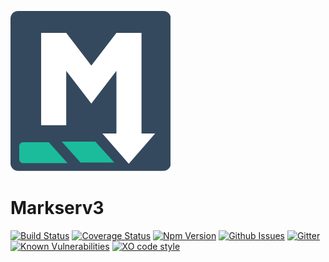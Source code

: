 ![Markserv3 Logo](doc/markserv-logo.png)

# Markserv3

[![Build Status](https://travis-ci.org/F1LT3R/mark3.svg?branch=master)](https://travis-ci.org/F1LT3R/markserv3)
[![Coverage Status](https://coveralls.io/repos/github/F1LT3R/markserv3/badge.svg?branch=master)](https://coveralls.io/github/F1LT3R/markserv3?branch=master)
[![Npm Version](https://img.shields.io/npm/v/markserv3.svg)](https://www.npmjs.com/package/markserv3)
[![Github Issues](https://img.shields.io/github/issues/f1lt3r/markserv3.svg)](https://github.com/F1LT3R/markserv3/issues)
[![Gitter](https://img.shields.io/gitter/room/nwjs/markserv3.svg)](https://gitter.im/markserv3)
[![Known Vulnerabilities](https://snyk.io/test/github/f1lt3r/markserv3/badge.svg)](https://snyk.io/test/github/f1lt3r/markserv3)
[![XO code style](https://img.shields.io/badge/code_style-XO-5ed9c7.svg)](https://github.com/sindresorhus/xo)
